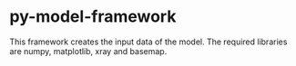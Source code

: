 # py-model-framework 
This framework creates the input data of the model.
The required libraries are numpy, matplotlib, xray and basemap.
